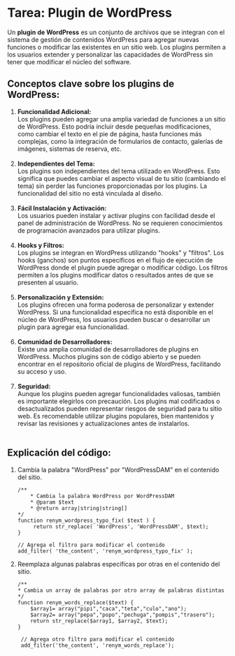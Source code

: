 # Tarea: Plugin de WordPress

Un **plugin de WordPress** es un conjunto de archivos que se integran con el sistema 
de gestión de contenidos WordPress para agregar nuevas funciones o modificar las 
existentes en un sitio web. Los plugins permiten a los usuarios extender y personalizar 
las capacidades de WordPress sin tener que modificar el núcleo del software.

## Conceptos clave sobre los plugins de WordPress:
1. **Funcionalidad Adicional:**<br> 
    Los plugins pueden agregar una amplia variedad de funciones a un sitio de WordPress.
    Esto podría incluir desde pequeñas modificaciones, como cambiar el texto en el pie de 
    página, hasta funciones más complejas, como la integración de formularios de contacto, 
    galerías de imágenes, sistemas de reserva, etc.
<br><br>
2. **Independientes del Tema:**<br>
   Los plugins son independientes del tema utilizado en WordPress. Esto significa que puedes
   cambiar el aspecto visual de tu sitio (cambiando el tema) sin perder las funciones proporcionadas 
   por los plugins. La funcionalidad del sitio no está vinculada al diseño.
<br><br>
3. **Fácil Instalación y Activación:**<br>
   Los usuarios pueden instalar y activar plugins con facilidad desde el panel de administración 
   de WordPress. No se requieren conocimientos de programación avanzados para utilizar plugins.
<br><br>
4. **Hooks y Filtros:**<br>
   Los plugins se integran en WordPress utilizando "hooks" y "filtros". Los hooks (ganchos) 
   son puntos específicos en el flujo de ejecución de WordPress donde el plugin puede agregar
   o modificar código. Los filtros permiten a los plugins modificar datos o resultados antes
   de que se presenten al usuario.
<br><br>
5. **Personalización y Extensión:**<br>
   Los plugins ofrecen una forma poderosa de personalizar y extender WordPress. Si una funcionalidad
   específica no está disponible en el núcleo de WordPress, los usuarios pueden buscar o desarrollar 
   un plugin para agregar esa funcionalidad.
<br><br>
6. **Comunidad de Desarrolladores:**<br>
   Existe una amplia comunidad de desarrolladores de plugins en WordPress. Muchos plugins 
   son de código abierto y se pueden encontrar en el repositorio oficial de plugins de WordPress, 
   facilitando su acceso y uso.
<br><br>
7. **Seguridad:**<br>
   Aunque los plugins pueden agregar funcionalidades valiosas, también es importante elegirlos 
   con precaución. Los plugins mal codificados o desactualizados pueden representar riesgos 
   de seguridad para tu sitio web. Es recomendable utilizar plugins populares, bien mantenidos 
   y revisar las revisiones y actualizaciones antes de instalarlos.
<br><br>

## Explicación del código:
1. Cambia la palabra "WordPress" por "WordPressDAM" en el contenido del sitio.
    ```
    /**
        * Cambia la palabra WordPress por WordPressDAM
        * @param $text
        * @return array|string|string[]
    */
   function renym_wordpress_typo_fix( $text ) {
         return str_replace( 'WordPress', 'WordPressDAM', $text);
   }
    
    // Agrega el filtro para modificar el contenido
    add_filter( 'the_content', 'renym_wordpress_typo_fix' );
    ```
2. Reemplaza algunas palabras específicas por otras en el contenido del sitio.
   ```
   /**
   * Cambia un array de palabras por otro array de palabras distintas
   */
   function renym_words_replace($text) {
       $array1= array("pipi","caca","teta","culo","ano");
       $array2= array("pepa","popo","pechuga","pompis","trasero");
       return str_replace($array1, $array2, $text);
   }
    
    // Agrega otro filtro para modificar el contenido
    add_filter('the_content', 'renym_words_replace'); 
    ```